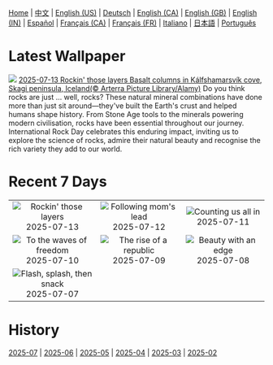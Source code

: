 [Home](../README.md) | [中文](zh-CN.md) | [English (US)](en-US.md) | [Deutsch](de-DE.md) | [English (CA)](en-CA.md) | [English (GB)](en-GB.md) | [English (IN)](en-IN.md) | [Español](es-ES.md) | [Français (CA)](fr-CA.md) | [Français (FR)](fr-FR.md) | [Italiano](it-IT.md) | [日本語](ja-JP.md) | [Português](pt-BR.md)

# Latest Wallpaper
![](https://www.bing.com/th?id=OHR.BasaltColumns_EN-CA4039785638_UHD.jpg)
[2025-07-13 Rockin' those layers Basalt columns in Kálfshamarsvík cove, Skagi peninsula, Iceland(© Arterra Picture Library/Alamy)](https://www.bing.com/th?id=OHR.BasaltColumns_EN-CA4039785638_UHD.jpg)
Do you think rocks are just … well, rocks? These natural mineral combinations have done more than just sit around—they've built the Earth's crust and helped humans shape history. From Stone Age tools to the minerals powering modern civilisation, rocks have been essential throughout our journey. International Rock Day celebrates this enduring impact, inviting us to explore the science of rocks, admire their natural beauty and recognise the rich variety they add to our world.

# Recent 7 Days
|  |  |  |
|:---:|:---:|:---:|
| ![](https://www.bing.com/th?id=OHR.BasaltColumns_EN-CA4039785638_400x240.jpg "Rockin' those layers") 2025-07-13 | ![](https://www.bing.com/th?id=OHR.ThomsonGazelle_EN-CA9696742012_400x240.jpg "Following mom's lead") 2025-07-12 | ![](https://www.bing.com/th?id=OHR.TokyoSunrise_EN-CA3623900157_400x240.jpg "Counting us all in") 2025-07-11 |
| ![](https://www.bing.com/th?id=OHR.BahamaBlues_EN-CA4070961234_400x240.jpg "To the waves of freedom") 2025-07-10 | ![](https://www.bing.com/th?id=OHR.ConstitucionStation_EN-CA3916160090_400x240.jpg "The rise of a republic") 2025-07-09 | ![](https://www.bing.com/th?id=OHR.SecedaPeak_EN-CA3724854798_400x240.jpg "Beauty with an edge") 2025-07-08 |
| ![](https://www.bing.com/th?id=OHR.ShetlandGannets_EN-CA3506391267_400x240.jpg "Flash, splash, then snack") 2025-07-07 |  |  |

# History
[2025-07](../archives/wallpaper/en-CA/w_2025_07.md) | [2025-06](../archives/wallpaper/en-CA/w_2025_06.md) | [2025-05](../archives/wallpaper/en-CA/w_2025_05.md) | [2025-04](../archives/wallpaper/en-CA/w_2025_04.md) | [2025-03](../archives/wallpaper/en-CA/w_2025_03.md) | [2025-02](../archives/wallpaper/en-CA/w_2025_02.md)
